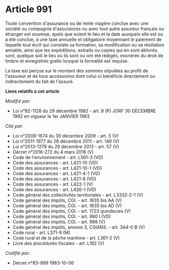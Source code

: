 # Article 991

Toute convention d'assurance ou de rente viagère conclue avec une société ou compagnie d'assurances ou avec tout autre
assureur français ou étranger est soumise, quels que soient le lieu et la date auxquels elle est ou a été conclue, à une taxe
annuelle et obligatoire moyennant le paiement de laquelle tout écrit qui constate sa formation, sa modification ou sa
résiliation amiable, ainsi que les expéditions, extraits ou copies qui en sont délivrés, sont, quelque soit le lieu où ils
sont ou ont été rédigés, exonérés du droit de timbre et enregistrés gratis lorsque la formalité est requise.

La taxe est perçue sur le montant des sommes stipulées au profit de l'assureur et de tous accessoires dont celui-ci bénéficie
directement ou indirectement du fait de l'assuré.

**Liens relatifs à cet article**

_Modifié par_:

  - Loi n°82-1126 du 29 décembre 1982 - art. 8 (P) JORF 30 DECEMBRE 1982 en vigueur le 1er JANVIER 1983

_Cité par_:

  - Loi n°2009-1674 du 30 décembre 2009 - art. 5 (V)
  - Loi n°2011-1977 du 28 décembre 2011 - art. 146 (V)
  - Loi n°2013-1279 du 29 décembre 2013 - art. 57 (V)
  - Décret n°2016-272 du 4 mars 2016 (V)
  - Code de l'environnement - art. L561-3 (VD)
  - Code des assurances - art. L421-10 (VD)
  - Code des assurances - art. L421-10-1 (VD)
  - Code des assurances - art. L421-4-1 (VD)
  - Code des assurances - art. L421-8 (VD)
  - Code des assurances - art. L422-1 (V)
  - Code des assurances - art. L426-1 (VD)
  - Code général des collectivités territoriales - art. L3332-2-1 (V)
  - Code général des impôts, CGI. - art. 1635 bis AA (V)
  - Code général des impôts, CGI. - art. 1635 bis AD (V)
  - Code général des impôts, CGI. - art. 1723 quindecies (V)
  - Code général des impôts, CGI. - art. 990 I (VD)
  - Code général des impôts, CGI. - art. 998 (V)
  - Code général des impôts, annexe 3, CGIAN3. - art. 344-0 B (V)
  - Code rural - art. L371-9 (M)
  - Code rural et de la pêche maritime - art. L361-2 (V)
  - Livre des procédures fiscales - art. L182 (V)

_Codifié par_:

  - Décret n°83-899 1983-10-06
